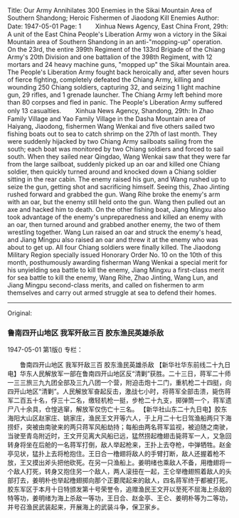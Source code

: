 Title: Our Army Annihilates 300 Enemies in the Sikai Mountain Area of Southern Shandong; Heroic Fishermen of Jiaodong Kill Enemies
Author:
Date: 1947-05-01
Page: 1
　　Xinhua News Agency, East China Front, 29th: A unit of the East China People's Liberation Army won a victory in the Sikai Mountain area of ​​Southern Shandong in an anti-"mopping-up" operation. On the 23rd, the entire 399th Regiment of the 133rd Brigade of the Chiang Army's 20th Division and one battalion of the 398th Regiment, with 12 mortars and 24 heavy machine guns, "mopped up" the Sikai Mountain area. The People's Liberation Army fought back heroically and, after seven hours of fierce fighting, completely defeated the Chiang Army, killing and wounding 250 Chiang soldiers, capturing 32, and seizing 1 light machine gun, 29 rifles, and 1 grenade launcher. The Chiang Army left behind more than 80 corpses and fled in panic. The People's Liberation Army suffered only 13 casualties.
　　Xinhua News Agency, Shandong, 29th: In Zhao Family Village and Yao Family Village in the Dasha Mountain area of Haiyang, Jiaodong, fishermen Wang Wenkai and five others sailed two fishing boats out to sea to catch shrimp on the 27th of last month. They were suddenly hijacked by two Chiang Army sailboats sailing from the south; each boat was monitored by two Chiang soldiers and forced to sail south. When they sailed near Qingdao, Wang Wenkai saw that they were far from the large sailboat, suddenly picked up an oar and killed one Chiang soldier, then quickly turned around and knocked down a Chiang soldier sitting in the rear cabin. The enemy raised his gun, and Wang rushed up to seize the gun, getting shot and sacrificing himself. Seeing this, Zhao Jinting rushed forward and grabbed the gun. Wang Rihe broke the enemy's arm with an oar, but the enemy still held onto the gun. Wang then pulled out an axe and hacked him to death. On the other fishing boat, Jiang Mingxu also took advantage of the enemy's unpreparedness and killed an enemy with an oar, then turned around and grabbed another enemy, the two of them wrestling together. Wang Lun raised an oar and struck the enemy's head, and Jiang Mingpu also raised an oar and threw it at the enemy who was about to get up. All four Chiang soldiers were finally killed. The Jiaodong Military Region specially issued Honorary Order No. 10 on the 10th of this month, posthumously awarding fisherman Wang Wenkai a special merit for his unyielding sea battle to kill the enemy, Jiang Mingxu a first-class merit for sea battle to kill the enemy, Wang Rihe, Zhao Jinting, Wang Lun, and Jiang Mingpu second-class merits, and called on fishermen to arm themselves and carry out armed struggle at sea to defend their homes.



<hr /> 

Original: 


### 鲁南四开山地区  我军歼敌三百  胶东渔民英雄杀敌

1947-05-01
第1版()
专栏：

　　鲁南四开山地区
    我军歼敌三百
    胶东渔民英雄杀敌
    【新华社华东前线二十九日电】华东人民解放军一部在鲁南四开山地区反“清剿”获胜。二十三日，蒋军二十师一三三旅三九九团全部及三九八团一个营，附迫击炮十二门，重机枪二十四挺，向四开山地区“清剿”。人民解放军奋起反击，激战七小时，将蒋军全部击溃，毙伤蒋军二百五十名，俘三十二名，缴轻机枪一挺，步枪二十九支，掷弹筒一个，蒋军遗尸八十余具，仓惶逃窜，解放军仅伤亡十三名。
    【新华社山东二十九日电】胶东海阳大山区赵家庄、姚家庄，渔民王文开等六人，于上月二十七日驾渔船两只下海捞虾，突被由南驶来的两只蒋军风船劫持；每船由两名蒋军监视，被迫随之南驶，当驶至青岛附近时，王文开见离大风船已远，猛然捞起橹翅击毙蒋军一人，又急回转身将坐在后舱的一名蒋军打倒，敌人举起枪来，王扑上去夺枪，中弹牺牲。赵金亭见状，猛扑上去将枪抱住。王日合一橹翅将敌人的手臂打断，敌人还握着枪不放，王又摸出斧头把他砍死。在另一只渔船上。姜明绪也乘敌人不备，用橹翅将一个敌人打死，转身又抱住另一个敌人，两人滚扭在一起，王仑举橹翅照着敌人的头部打去，姜明朴也举起橹翅掷向那个正要爬起来的敌人，四名蒋军终于都被打死。胶东军区于本月十日特颁发第十号荣誉令，追赠渔民王文开以至死不屈海上杀敌的特等功，姜明绪为海上杀敌一等功，王日合、赵金亭、王仑、姜明朴等为二等功，并号召渔民武装起来，开展海上的武装斗争，保卫家乡。

